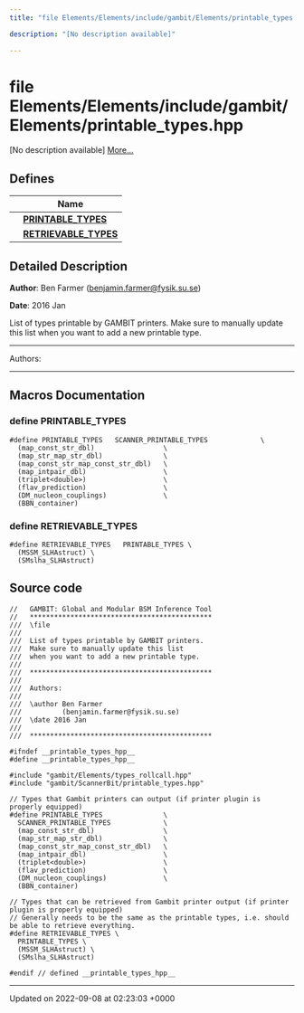```yaml
---
title: "file Elements/Elements/include/gambit/Elements/printable_types.hpp"

description: "[No description available]"

---
```


# file Elements/Elements/include/gambit/Elements/printable_types.hpp

[No description available] [More...](#detailed-description)

## Defines

|                | Name           |
| -------------- | -------------- |
|  | **[PRINTABLE_TYPES](/documentation/code/files/elements_2include_2gambit_2elements_2printable__types_8hpp/#define-printable-types)**  |
|  | **[RETRIEVABLE_TYPES](/documentation/code/files/elements_2include_2gambit_2elements_2printable__types_8hpp/#define-retrievable-types)**  |

## Detailed Description


**Author**: Ben Farmer ([benjamin.farmer@fysik.su.se](mailto:benjamin.farmer@fysik.su.se)) 

**Date**: 2016 Jan

List of types printable by GAMBIT printers. Make sure to manually update this list when you want to add a new printable type.



------------------

Authors:



------------------




## Macros Documentation

### define PRINTABLE_TYPES

```
#define PRINTABLE_TYPES   SCANNER_PRINTABLE_TYPES             \
  (map_const_str_dbl)                 \
  (map_str_map_str_dbl)               \
  (map_const_str_map_const_str_dbl)   \
  (map_intpair_dbl)                   \
  (triplet<double>)                   \
  (flav_prediction)                   \
  (DM_nucleon_couplings)              \
  (BBN_container)
```


### define RETRIEVABLE_TYPES

```
#define RETRIEVABLE_TYPES   PRINTABLE_TYPES \
  (MSSM_SLHAstruct) \
  (SMslha_SLHAstruct)
```


## Source code

```
//   GAMBIT: Global and Modular BSM Inference Tool
//   *********************************************
///  \file
///
///  List of types printable by GAMBIT printers.
///  Make sure to manually update this list
///  when you want to add a new printable type.
///
///  *********************************************
///
///  Authors:
///
///  \author Ben Farmer
///          (benjamin.farmer@fysik.su.se)
///  \date 2016 Jan
///
///  *********************************************

#ifndef __printable_types_hpp__
#define __printable_types_hpp__

#include "gambit/Elements/types_rollcall.hpp"
#include "gambit/ScannerBit/printable_types.hpp"

// Types that Gambit printers can output (if printer plugin is properly equipped)
#define PRINTABLE_TYPES               \
  SCANNER_PRINTABLE_TYPES             \
  (map_const_str_dbl)                 \
  (map_str_map_str_dbl)               \
  (map_const_str_map_const_str_dbl)   \
  (map_intpair_dbl)                   \
  (triplet<double>)                   \
  (flav_prediction)                   \
  (DM_nucleon_couplings)              \
  (BBN_container)

// Types that can be retrieved from Gambit printer output (if printer plugin is properly equipped)
// Generally needs to be the same as the printable types, i.e. should be able to retrieve everything.
#define RETRIEVABLE_TYPES \
  PRINTABLE_TYPES \
  (MSSM_SLHAstruct) \
  (SMslha_SLHAstruct)

#endif // defined __printable_types_hpp__
```


-------------------------------

Updated on 2022-09-08 at 02:23:03 +0000
